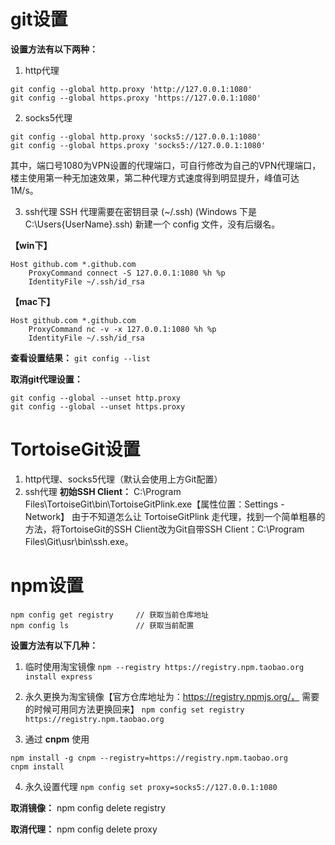 # git设置
**设置方法有以下两种：**
1. http代理
```
git config --global http.proxy 'http://127.0.0.1:1080'
git config --global https.proxy 'https://127.0.0.1:1080'
```

2. socks5代理
```
git config --global http.proxy 'socks5://127.0.0.1:1080'
git config --global https.proxy 'socks5://127.0.0.1:1080'
```
其中，端口号1080为VPN设置的代理端口，可自行修改为自己的VPN代理端口，楼主使用第一种无加速效果，第二种代理方式速度得到明显提升，峰值可达1M/s。

3. ssh代理
SSH 代理需要在密钥目录 (~/.ssh) (Windows 下是 C:\Users\{UserName}\.ssh) 新建一个 config 文件，没有后缀名。

**【win下】**
```
Host github.com *.github.com
    ProxyCommand connect -S 127.0.0.1:1080 %h %p
    IdentityFile ~/.ssh/id_rsa
```

**【mac下】**
```
Host github.com *.github.com
    ProxyCommand nc -v -x 127.0.0.1:1080 %h %p
    IdentityFile ~/.ssh/id_rsa
```

**查看设置结果：**
`git config --list`

**取消git代理设置：**
```
git config --global --unset http.proxy
git config --global --unset https.proxy
```

# TortoiseGit设置
1. http代理、socks5代理（默认会使用上方Git配置）
2. ssh代理
**初始SSH Client：** C:\Program Files\TortoiseGit\bin\TortoiseGitPlink.exe【属性位置：Settings - Network】
由于不知道怎么让 TortoiseGitPlink 走代理，找到一个简单粗暴的方法，将TortoiseGit的SSH Client改为Git自带SSH Client：C:\Program Files\Git\usr\bin\ssh.exe。

# npm设置
```
npm config get registry     // 获取当前仓库地址
npm config ls               // 获取当前配置
```

**设置方法有以下几种：**
1. 临时使用淘宝镜像
`npm --registry https://registry.npm.taobao.org install express`

2. 永久更换为淘宝镜像【官方仓库地址为：https://registry.npmjs.org/， 需要的时候可用同方法更换回来】
`npm config set registry https://registry.npm.taobao.org`

3. 通过 **cnpm** 使用
```
npm install -g cnpm --registry=https://registry.npm.taobao.org
cnpm install
```

4. 永久设置代理
`npm config set proxy=socks5://127.0.0.1:1080`

**取消镜像：**
npm config delete registry

**取消代理：**
npm config delete proxy